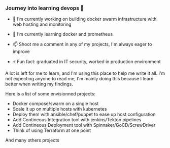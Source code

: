 ### Journey into learning devops 👋

- 🔭 I’m currently working on building docker swarm infrastructure with web hosting and monitoring
- 🌱 I’m currently learning docker and prometheus

- 📫 Shoot me a comment in any of my projects, I'm always eager to improve
- ⚡ Fun fact: graduated in IT security, worked in production environment

A lot is left for me to learn, and I'm using this place to help me write it all. I'm not expecting anyone to read me, I'm mainly doing this because I learn better when writing my findings.

Here is a list of some envisionned projects:
- Docker compose/swarm on a single host
- Scale it up on multiple hosts with kubernetes
- Deploy them with ansible/chef/puppet to ease up host configuration
- Add Contineous Integration tool with jenkins/Tekton pipelines
- Add Contineous Deployment tool with Spinnaker/GoCD/ScrewDriver
- Think of using Terraform at one point

And many others projects


<!--
**maxime-lair/maxime-lair** is a ✨ _special_ ✨ repository because its `README.md` (this file) appears on your GitHub profile.

Here are some ideas to get you started:

- 🔭 I’m currently working on ...
- 🌱 I’m currently learning ...
- 👯 I’m looking to collaborate on ...
- 🤔 I’m looking for help with ...
- 💬 Ask me about ...
- 📫 How to reach me: ...
- 😄 Pronouns: ...
- ⚡ Fun fact: ...
-->
